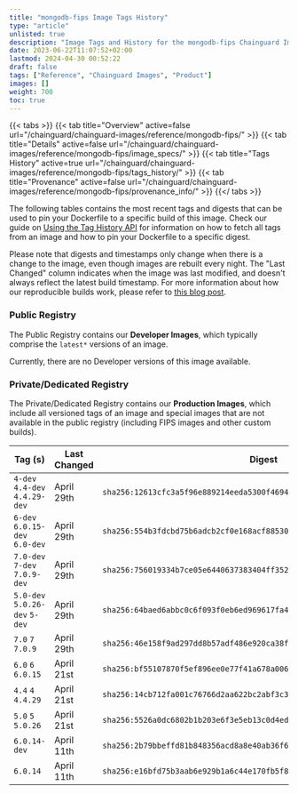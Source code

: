 ```yaml
---
title: "mongodb-fips Image Tags History"
type: "article"
unlisted: true
description: "Image Tags and History for the mongodb-fips Chainguard Image"
date: 2023-06-22T11:07:52+02:00
lastmod: 2024-04-30 00:52:22
draft: false
tags: ["Reference", "Chainguard Images", "Product"]
images: []
weight: 700
toc: true
---
```


{{< tabs >}}
{{< tab title="Overview" active=false url="/chainguard/chainguard-images/reference/mongodb-fips/" >}}
{{< tab title="Details" active=false url="/chainguard/chainguard-images/reference/mongodb-fips/image_specs/" >}}
{{< tab title="Tags History" active=true url="/chainguard/chainguard-images/reference/mongodb-fips/tags_history/" >}}
{{< tab title="Provenance" active=false url="/chainguard/chainguard-images/reference/mongodb-fips/provenance_info/" >}}
{{</ tabs >}}

The following tables contains the most recent tags and digests that can be used to pin your Dockerfile to a specific build of this image. Check our guide on [Using the Tag History API](/chainguard/chainguard-images/using-the-tag-history-api/) for information on how to fetch all tags from an image and how to pin your Dockerfile to a specific digest.

Please note that digests and timestamps only change when there is a change to the image, even though images are rebuilt every night. The "Last Changed" column indicates when the image was last modified, and doesn't always reflect the latest build timestamp. For more information about how our reproducible builds work, please refer to [this blog post](https://www.chainguard.dev/unchained/reproducing-chainguards-reproducible-image-builds).

### Public Registry
The Public Registry contains our **Developer Images**, which typically comprise the `latest*` versions of an image.

Currently, there are no Developer versions of this image available.

### Private/Dedicated Registry
The Private/Dedicated Registry contains our **Production Images**, which include all versioned tags of an image and special images that are not available in the public registry (including FIPS images and other custom builds).

| Tag (s)                         | Last Changed | Digest                                                                    |
|---------------------------------|--------------|---------------------------------------------------------------------------|
|  `4-dev` `4.4-dev` `4.4.29-dev` | April 29th   | `sha256:12613cfc3a5f96e889214eeda5300f469489751672df96c8475a55ace47db1b1` |
|  `6-dev` `6.0.15-dev` `6.0-dev` | April 29th   | `sha256:554b3fdcbd75b6adcb2cf0e168acf885305970825ac25db8940743acef2ad37b` |
|  `7.0-dev` `7-dev` `7.0.9-dev`  | April 29th   | `sha256:756019334b7ce05e6440637383404ff3524f12ba496efa698439e3f50ae1a6bc` |
|  `5.0-dev` `5.0.26-dev` `5-dev` | April 29th   | `sha256:64baed6abbc0c6f093f0eb6ed969617fa478a3d4b726bd3352df610a743bb1a6` |
|  `7.0` `7` `7.0.9`              | April 29th   | `sha256:46e158f9ad297dd8b57adf486e920ca38f13a971fcaf716cab6c6a744a0f9e2e` |
|  `6.0` `6` `6.0.15`             | April 21st   | `sha256:bf55107870f5ef896ee0e77f41a678a006d6ac011ab558e0699726e82a50ebe6` |
|  `4.4` `4` `4.4.29`             | April 21st   | `sha256:14cb712fa001c76766d2aa622bc2abf3c34d0328e90ee294e6a557a7a9cb63de` |
|  `5.0` `5` `5.0.26`             | April 21st   | `sha256:5526a0dc6802b1b203e6f3e5eb13c0d4eded4da658ce7114c8bf83d5447a4fdf` |
|  `6.0.14-dev`                   | April 11th   | `sha256:2b79bbeffd81b848356acd8a8e40ab36f62fe18053577464230487dace9a24b9` |
|  `6.0.14`                       | April 11th   | `sha256:e16bfd75b3aab6e929b1a6c44e170fb5f86b2d7d0bd3a1942e028c9151718a1a` |

